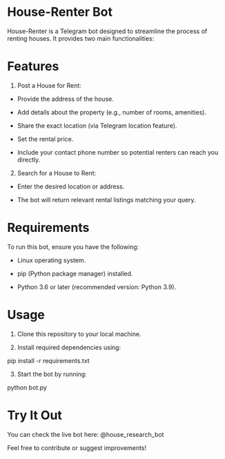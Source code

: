 # House-Renter Bot

House-Renter is a Telegram bot designed to streamline the process of renting houses. It provides two main functionalities:

# Features

1. Post a House for Rent:

 * Provide the address of the house.
  
 * Add details about the property (e.g., number of rooms, amenities).
  
 * Share the exact location (via Telegram location feature).
  
 * Set the rental price.
  
 * Include your contact phone number so potential renters can reach you directly.

2. Search for a House to Rent:

 * Enter the desired location or address.
  
 * The bot will return relevant rental listings matching your query.

# Requirements

To run this bot, ensure you have the following:

 * Linux operating system.
  
 * pip (Python package manager) installed.
  
 * Python 3.6 or later (recommended version: Python 3.9).

# Usage

1. Clone this repository to your local machine.

2. Install required dependencies using:

pip install -r requirements.txt

3. Start the bot by running:

python bot.py

# Try It Out

You can check the live bot here: @house_research_bot

Feel free to contribute or suggest improvements!

